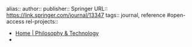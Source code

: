 alias::
author::
publisher:: Springer
URL:: https://link.springer.com/journal/13347
tags:: journal, reference #open-access
rel-projects::


- [Home | Philosophy & Technology](https://link.springer.com/journal/13347)
-
